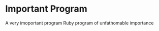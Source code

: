 Important Program
===================

A very imoportant program  Ruby program of unfathomable importance 